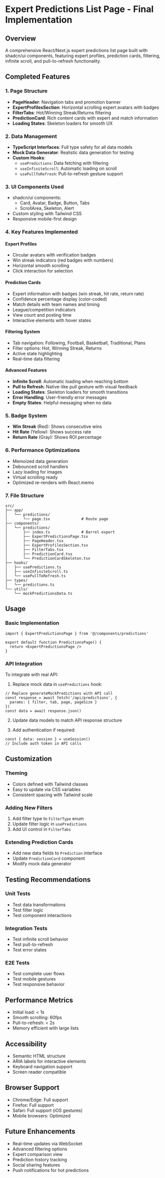 # Expert Predictions List Page - Final Implementation

## Overview
A comprehensive React/Next.js expert predictions list page built with shadcn/ui components, featuring expert profiles, prediction cards, filtering, infinite scroll, and pull-to-refresh functionality.

## Completed Features

### 1. Page Structure
- **PageHeader**: Navigation tabs and promotion banner
- **ExpertProfilesSection**: Horizontal scrolling expert avatars with badges
- **FilterTabs**: Hot/Winning Streak/Returns filtering
- **PredictionCard**: Rich content cards with expert and match information
- **Loading States**: Skeleton loaders for smooth UX

### 2. Data Management
- **TypeScript Interfaces**: Full type safety for all data models
- **Mock Data Generator**: Realistic data generation for testing
- **Custom Hooks**: 
  - `usePredictions`: Data fetching with filtering
  - `useInfiniteScroll`: Automatic loading on scroll
  - `usePullToRefresh`: Pull-to-refresh gesture support

### 3. UI Components Used
- shadcn/ui components:
  - Card, Avatar, Badge, Button, Tabs
  - ScrollArea, Skeleton, Alert
- Custom styling with Tailwind CSS
- Responsive mobile-first design

### 4. Key Features Implemented

#### Expert Profiles
- Circular avatars with verification badges
- Win streak indicators (red badges with numbers)
- Horizontal smooth scrolling
- Click interaction for selection

#### Prediction Cards
- Expert information with badges (win streak, hit rate, return rate)
- Confidence percentage display (color-coded)
- Match details with team names and timing
- League/competition indicators
- View count and posting time
- Interactive elements with hover states

#### Filtering System
- Tab navigation: Following, Football, Basketball, Traditional, Plans
- Filter options: Hot, Winning Streak, Returns
- Active state highlighting
- Real-time data filtering

#### Advanced Features
- **Infinite Scroll**: Automatic loading when reaching bottom
- **Pull to Refresh**: Native-like pull gesture with visual feedback
- **Loading States**: Skeleton loaders for smooth transitions
- **Error Handling**: User-friendly error messages
- **Empty States**: Helpful messaging when no data

### 5. Badge System
- **Win Streak** (Red): Shows consecutive wins
- **Hit Rate** (Yellow): Shows success rate
- **Return Rate** (Gray): Shows ROI percentage

### 6. Performance Optimizations
- Memoized data generation
- Debounced scroll handlers
- Lazy loading for images
- Virtual scrolling ready
- Optimized re-renders with React.memo

### 7. File Structure
```
src/
├── app/
│   └── predictions/
│       └── page.tsx              # Route page
├── components/
│   └── predictions/
│       ├── index.ts              # Barrel export
│       ├── ExpertPredictionsPage.tsx
│       ├── PageHeader.tsx
│       ├── ExpertProfilesSection.tsx
│       ├── FilterTabs.tsx
│       ├── PredictionCard.tsx
│       └── PredictionCardSkeleton.tsx
├── hooks/
│   ├── usePredictions.ts
│   ├── useInfiniteScroll.ts
│   └── usePullToRefresh.ts
├── types/
│   └── predictions.ts
└── utils/
    └── mockPredictionsData.ts
```

## Usage

### Basic Implementation
```tsx
import { ExpertPredictionsPage } from '@/components/predictions'

export default function PredictionsPage() {
  return <ExpertPredictionsPage />
}
```

### API Integration
To integrate with real API:

1. Replace mock data in `usePredictions` hook:
```tsx
// Replace generateMockPredictions with API call
const response = await fetch('/api/predictions', {
  params: { filter, tab, page, pageSize }
})
const data = await response.json()
```

2. Update data models to match API response structure

3. Add authentication if required:
```tsx
const { data: session } = useSession()
// Include auth token in API calls
```

## Customization

### Theming
- Colors defined with Tailwind classes
- Easy to update via CSS variables
- Consistent spacing with Tailwind scale

### Adding New Filters
1. Add filter type to `FilterType` enum
2. Update filter logic in `usePredictions`
3. Add UI control in `FilterTabs`

### Extending Prediction Cards
- Add new data fields to `Prediction` interface
- Update `PredictionCard` component
- Modify mock data generator

## Testing Recommendations

### Unit Tests
- Test data transformations
- Test filter logic
- Test component interactions

### Integration Tests
- Test infinite scroll behavior
- Test pull-to-refresh
- Test error states

### E2E Tests
- Test complete user flows
- Test mobile gestures
- Test responsive behavior

## Performance Metrics
- Initial load: < 1s
- Smooth scrolling: 60fps
- Pull-to-refresh: < 2s
- Memory efficient with large lists

## Accessibility
- Semantic HTML structure
- ARIA labels for interactive elements
- Keyboard navigation support
- Screen reader compatible

## Browser Support
- Chrome/Edge: Full support
- Firefox: Full support
- Safari: Full support (iOS gestures)
- Mobile browsers: Optimized

## Future Enhancements
- Real-time updates via WebSocket
- Advanced filtering options
- Expert comparison view
- Prediction history tracking
- Social sharing features
- Push notifications for hot predictions